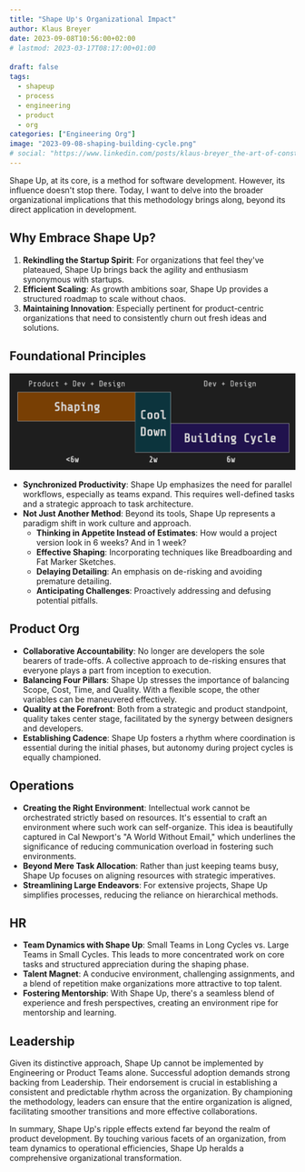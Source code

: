 ```yaml
---
title: "Shape Up's Organizational Impact"
author: Klaus Breyer
date: 2023-09-08T10:56:00+02:00
# lastmod: 2023-03-17T08:17:00+01:00

draft: false
tags:
  - shapeup
  - process
  - engineering
  - product
  - org
categories: ["Engineering Org"]
image: "2023-09-08-shaping-building-cycle.png"
# social: "https://www.linkedin.com/posts/klaus-breyer_the-art-of-constant-de-risking-how-shape-activity-7042398219149963264-23Xv"
---
```


Shape Up, at its core, is a method for software development. However, its influence doesn't stop there. Today, I want to delve into the broader organizational implications that this methodology brings along, beyond its direct application in development.

## Why Embrace Shape Up?

1. **Rekindling the Startup Spirit**: For organizations that feel they've plateaued, Shape Up brings back the agility and enthusiasm synonymous with startups.
2. **Efficient Scaling**: As growth ambitions soar, Shape Up provides a structured roadmap to scale without chaos.
3. **Maintaining Innovation**: Especially pertinent for product-centric organizations that need to consistently churn out fresh ideas and solutions.

## Foundational Principles

![](2023-09-08-shaping-building-cycle.svg)

- **Synchronized Productivity**: Shape Up emphasizes the need for parallel workflows, especially as teams expand. This requires well-defined tasks and a strategic approach to task architecture.
- **Not Just Another Method**: Beyond its tools, Shape Up represents a paradigm shift in work culture and approach.
  - **Thinking in Appetite Instead of Estimates**: How would a project version look in 6 weeks? And in 1 week?
  - **Effective Shaping**: Incorporating techniques like Breadboarding and Fat Marker Sketches.
  - **Delaying Detailing**: An emphasis on de-risking and avoiding premature detailing.
  - **Anticipating Challenges**: Proactively addressing and defusing potential pitfalls.

## Product Org

- **Collaborative Accountability**: No longer are developers the sole bearers of trade-offs. A collective approach to de-risking ensures that everyone plays a part from inception to execution.
- **Balancing Four Pillars**: Shape Up stresses the importance of balancing Scope, Cost, Time, and Quality. With a flexible scope, the other variables can be maneuvered effectively.
- **Quality at the Forefront**: Both from a strategic and product standpoint, quality takes center stage, facilitated by the synergy between designers and developers.
- **Establishing Cadence**: Shape Up fosters a rhythm where coordination is essential during the initial phases, but autonomy during project cycles is equally championed.

## Operations

- **Creating the Right Environment**: Intellectual work cannot be orchestrated strictly based on resources. It's essential to craft an environment where such work can self-organize. This idea is beautifully captured in Cal Newport's "A World Without Email," which underlines the significance of reducing communication overload in fostering such environments.
- **Beyond Mere Task Allocation**: Rather than just keeping teams busy, Shape Up focuses on aligning resources with strategic imperatives.
- **Streamlining Large Endeavors**: For extensive projects, Shape Up simplifies processes, reducing the reliance on hierarchical methods.

## HR

- **Team Dynamics with Shape Up**: Small Teams in Long Cycles vs. Large Teams in Small Cycles. This leads to more concentrated work on core tasks and structured appreciation during the shaping phase.
- **Talent Magnet**: A conducive environment, challenging assignments, and a blend of repetition make organizations more attractive to top talent.
- **Fostering Mentorship**: With Shape Up, there's a seamless blend of experience and fresh perspectives, creating an environment ripe for mentorship and learning.

## Leadership

Given its distinctive approach, Shape Up cannot be implemented by Engineering or Product Teams alone. Successful adoption demands strong backing from Leadership. Their endorsement is crucial in establishing a consistent and predictable rhythm across the organization. By championing the methodology, leaders can ensure that the entire organization is aligned, facilitating smoother transitions and more effective collaborations.

In summary, Shape Up's ripple effects extend far beyond the realm of product development. By touching various facets of an organization, from team dynamics to operational efficiencies, Shape Up heralds a comprehensive organizational transformation.
